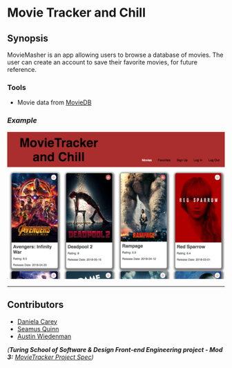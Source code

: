 # Movie Tracker and Chill

## Synopsis

MovieMasher is an app allowing users to browse a database of movies. The user can create an account to save their favorite movies, for future reference. 

### Tools 

* Movie data from [MovieDB](https://www.themoviedb.org/documentation/api)


### *Example* 

![main screen](./src/images/main.png)

---

## Contributors

* [Daniela Carey](https://github.com/danielafcarey)
* [Seamus Quinn](https://github.com/seamus-quinn)
* [Austin Wiedenman](https://github.com/Awiedenman)

_(**Turing School of Software & Design Front-end Engineering project - Mod 3:** [MovieTracker Project Spec](https://github.com/turingschool-examples/movie-tracker))_ 


